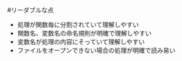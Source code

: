 #リーダブルな点

* 処理が関数毎に分割されていて理解しやすい
* 関数名、変数名の命名規則が明確で理解しやすい
* 変数名が処理の内容にそっていて理解しやすい
* ファイルをオープンできない場合の処理が明確で読み易い
